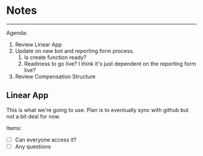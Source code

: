 # Notes

---

Agenda:

1. Review Linear App
2. Update on new bot and reporting form process.
   1. Is create function ready?
   2. Readiness to go live? I think it's just dependent on the reporting form live?
3. Review Compensation Structure

## Linear App

This is what we're going to use. Plan is to eventually sync with github but not a bit deal for now.

Items:

- [ ] Can everyone access it?
- [ ] Any questions
